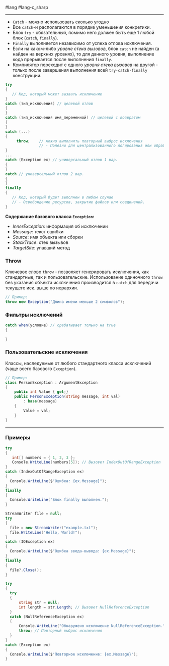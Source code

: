 #lang #lang-c_sharp

---
- `Catch` - можно использовать сколько угодно
- Все `catch`-и располагаются в порядке уменьшения конкретики.
- Блок `try` - обязательный, помимо него должен быть еще 1 любой блок (`catch`, `finally`).
- `Finally` выполняется независимо от успеха отлова исключения.
- Если на каком-либо *уровне стека вызовов*, блок `catch` не найден (а найден на верхних уровнях), то для данного уровня, выполнение кода прерывается после выполнения `finally`.
- Компилятор переходит с одного *уровня стека вызовов* на другой - только после завершения выполнения всей `try-catch-finally` конструкции.

```csharp
try
{
   // Код, который может вызвать исключение
}
catch (тип_исключения) // целевой отлов
{
}
catch (тип_исключения имя_переменной) // целевой с возвратом
{
}
catch (...)
{
	 throw;    // можно выполнять повторный выброс исключения
			   // - Полезно для централизованного логирования или обработки исключений.
}
...
catch (Exception ex) // универсальный отлов 1 вар.
{
}
catch // универсальный отлов 2 вар.
{
}
finally
{
   // Код, который будет выполнен в любом случае
   // - Освобождение ресурсов, закрытие файлов или соединений.
}
```

**Содержание базового класса `Exception`:**
- *InnerException*: информация об исключении
- *Message*: текст ошибки
- *Source*: имя объекта или сборки
- *StackTrace*: стек вызывов
- *TargetSite*: упавший метод

###  Throw

Ключевое слово `throw` - позволяет генерировать исключения, как стандартные, так и пользовательские.
Использование одиночного `throw` без указания объекта исключения производится в `catch` для передачи текущего иск. выше по иерархии.

```csharp
// Пример:
throw new Exception("Длина имени меньше 2 символов");
```

### Фильтры исключений

```csharp
catch when(условие) // срабатывает только на true
{
     
}
```

### Пользовательские исключения
Классы, наследуемые от любого стандартного класса исключений (чаще всего базового `Exception`).

```csharp
// Пример:
class PersonException : ArgumentException
{
    public int Value { get;}
    public PersonException(string message, int val)
        : base(message)
    {
        Value = val;
    }
}
```


---
### Примеры

 ```csharp
try
{
	int[] numbers = { 1, 2, 3 };
	Console.WriteLine(numbers[5]); // Вызовет IndexOutOfRangeException
}
catch (IndexOutOfRangeException ex)
{
   Console.WriteLine($"Ошибка: {ex.Message}");
}
finally
{
   Console.WriteLine("Блок finally выполнен.");
}
```

 ```csharp
StreamWriter file = null;
try
{
   file = new StreamWriter("example.txt");
   file.WriteLine("Hello, World!");
}
catch (IOException ex)
{
   Console.WriteLine($"Ошибка ввода-вывода: {ex.Message}");
}
finally
{
   file?.Close();
}
```

 ```csharp
try
{
   try
   {
	   string str = null;
	   int length = str.Length; // Вызовет NullReferenceException
   }
   catch (NullReferenceException ex)
   {
	   Console.WriteLine("Обнаружено исключение NullReferenceException.");
	   throw; // Повторный выброс исключения
   }
}
catch (Exception ex)
{
   Console.WriteLine($"Повторное исключение: {ex.Message}");
}
```